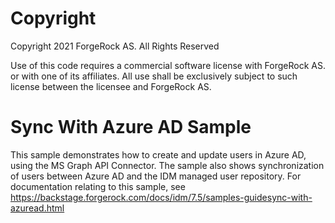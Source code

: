 Copyright
=============
Copyright 2021 ForgeRock AS. All Rights Reserved

Use of this code requires a commercial software license with ForgeRock AS.
or with one of its affiliates. All use shall be exclusively subject
to such license between the licensee and ForgeRock AS.

Sync With Azure AD Sample
=============================

This sample demonstrates how to create and update users in Azure AD, using the MS Graph API
Connector. The sample also shows synchronization of users between Azure AD and the
IDM managed user repository. For documentation relating to this sample, see
https://backstage.forgerock.com/docs/idm/7.5/samples-guidesync-with-azuread.html
